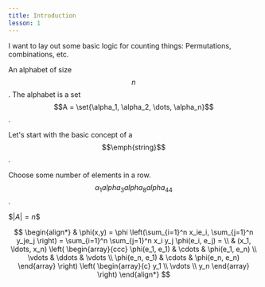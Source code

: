 ```yaml
---
title: Introduction
lesson: 1
---
```


I want to lay out some basic logic for counting things: Permutations, combinations, etc.

An alphabet of size $$n$$. The alphabet is a set $$A = \set{\alpha_1, \alpha_2, \dots, \alpha_n}$$.

Let's start with the basic concept of a $$\emph{string}$$.

Choose some number of elements in a row. $$\alpha_1 alpha_3 alpha_8 alpha_{44}$$.

\$$|A| = n$$


$$
\begin{align*}
  & \phi(x,y) = \phi \left(\sum_{i=1}^n x_ie_i, \sum_{j=1}^n y_je_j \right)
  = \sum_{i=1}^n \sum_{j=1}^n x_i y_j \phi(e_i, e_j) = \\
  & (x_1, \ldots, x_n) \left( \begin{array}{ccc}
      \phi(e_1, e_1) & \cdots & \phi(e_1, e_n) \\
      \vdots & \ddots & \vdots \\
      \phi(e_n, e_1) & \cdots & \phi(e_n, e_n)
    \end{array} \right)
  \left( \begin{array}{c}
      y_1 \\
      \vdots \\
      y_n
    \end{array} \right)
\end{align*}
$$
